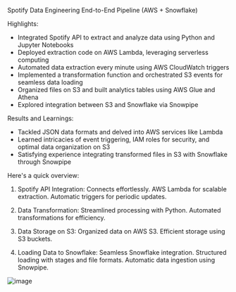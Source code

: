 Spotify Data Engineering End-to-End Pipeline (AWS + Snowflake)

Highlights:
- Integrated Spotify API to extract and analyze data using Python and Jupyter Notebooks
- Deployed extraction code on AWS Lambda, leveraging serverless computing
- Automated data extraction every minute using AWS CloudWatch triggers
- Implemented a transformation function and orchestrated S3 events for seamless data loading
- Organized files on S3 and built analytics tables using AWS Glue and Athena
- Explored integration between S3 and Snowflake via Snowpipe

Results and Learnings:
- Tackled JSON data formats and delved into AWS services like Lambda
- Learned intricacies of event triggering, IAM roles for security, and optimal data organization on S3
- Satisfying experience integrating transformed files in S3 with Snowflake through Snowpipe

Here's a quick overview:

1) Spotify API Integration:
Connects effortlessly.
AWS Lambda for scalable extraction.
Automatic triggers for periodic updates.

2) Data Transformation:
Streamlined processing with Python.
Automated transformations for efficiency.

3) Data Storage on S3:
Organized data on AWS S3.
Efficient storage using S3 buckets.

4) Loading Data to Snowflake:
Seamless Snowflake integration.
Structured loading with stages and file formats.
Automatic data ingestion using Snowpipe.

![image](https://github.com/stripathi68/Spotify-Data-Analysis/assets/113313085/fce9c229-8573-499e-9849-7b3c1ff3e9a7)
